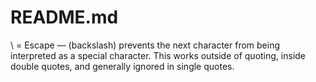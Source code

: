 # README.md
 \ = Escape — (backslash) prevents the next character from being interpreted as a special character. This works outside of quoting, inside double quotes, and generally ignored in single quotes.
